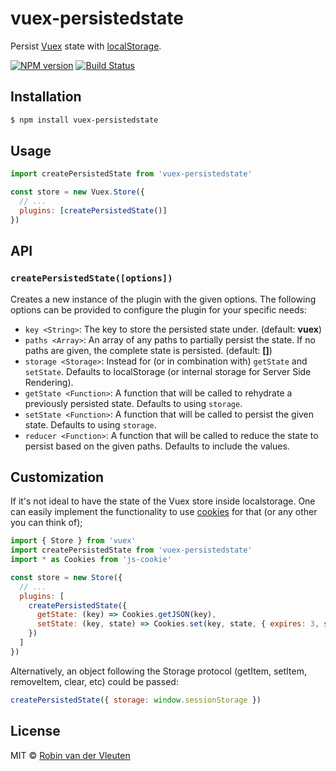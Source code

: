 # vuex-persistedstate

Persist [Vuex](http://vuex.vuejs.org/) state with [localStorage](https://developer.mozilla.org/nl/docs/Web/API/Window/localStorage).

[![NPM version](https://img.shields.io/npm/v/vuex-persistedstate.svg?style=flat-square)](https://www.npmjs.com/package/vuex-persistedstate)
[![Build Status](https://img.shields.io/travis/robinvdvleuten/vuex-persistedstate.svg?style=flat-square)](https://travis-ci.org/robinvdvleuten/vuex-persistedstate)

## Installation

```bash
$ npm install vuex-persistedstate
```

## Usage

```js
import createPersistedState from 'vuex-persistedstate'

const store = new Vuex.Store({
  // ...
  plugins: [createPersistedState()]
})
```

## API

### `createPersistedState([options])`

Creates a new instance of the plugin with the given options. The following options
can be provided to configure the plugin for your specific needs:

- `key <String>`: The key to store the persisted state under. (default: __vuex__)
- `paths <Array>`: An array of any paths to partially persist the state. If no paths are given, the complete state is persisted. (default: __[]__)
- `storage <Storage>`: Instead for (or in combination with) `getState` and `setState`. Defaults to localStorage (or internal storage for Server Side Rendering).
- `getState <Function>`: A function that will be called to rehydrate a previously persisted state. Defaults to using `storage`.
- `setState <Function>`: A function that will be called to persist the given state. Defaults to using `storage`.
- `reducer <Function>`: A function that will be called to reduce the state to persist based on the given paths. Defaults to include the values.

## Customization

If it's not ideal to have the state of the Vuex store inside localstorage. One can easily implement the functionality to use [cookies](https://github.com/js-cookie/js-cookie) for that (or any other you can think of);

```js
import { Store } from 'vuex'
import createPersistedState from 'vuex-persistedstate'
import * as Cookies from 'js-cookie'

const store = new Store({
  // ...
  plugins: [
    createPersistedState({
      getState: (key) => Cookies.getJSON(key),
      setState: (key, state) => Cookies.set(key, state, { expires: 3, secure: true })
    })
  ]
})
```

Alternatively, an object following the Storage protocol (getItem, setItem, removeItem, clear, etc) could be passed:

```js
createPersistedState({ storage: window.sessionStorage })
```

## License

MIT © [Robin van der Vleuten](https://www.robinvdvleuten.nl)
